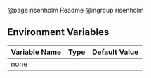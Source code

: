 @page risenholm Readme
@ingroup risenholm

## Environment Variables

| Variable Name            |  Type  | Default Value |
| -------------------------| :----: | ------------- |
| none                     |        |               |
